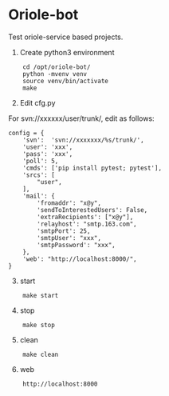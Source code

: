 # Oriole-bot 

Test oriole-service based projects.

1. Create python3 environment
```
    cd /opt/oriole-bot/
    python -mvenv venv
    source venv/bin/activate
    make
```

2. Edit cfg.py 

For svn://xxxxxx/user/trunk/, edit as follows:
```
config = {
    'svn':  'svn://xxxxxxx/%s/trunk/',
    'user': 'xxx',
    'pass': 'xxx',
    'poll': 5,
    'cmds': ['pip install pytest; pytest'],
    'srcs': [
        "user",
    ],
    'mail': {
        'fromaddr': "x@y",
        'sendToInterestedUsers': False,
        'extraRecipients': ["x@y"],
        'relayhost': "smtp.163.com",
        'smtpPort': 25,
        'smtpUser': "xxx",
        'smtpPassword': "xxx",
    },
    'web': "http://localhost:8000/",
}
```

3. start 
```
    make start
```

4. stop
```
    make stop
```

5. clean
```
    make clean
```

6. web
```
    http://localhost:8000
```
